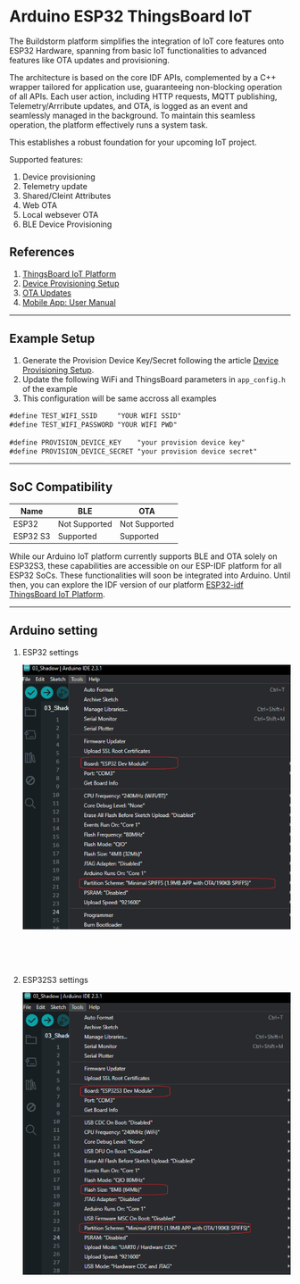 # Arduino ESP32 ThingsBoard IoT
The Buildstorm platform simplifies the integration of IoT core features onto ESP32 Hardware, spanning from basic IoT functionalities to advanced features like OTA updates and provisioning.

The architecture is based on the core IDF APIs, complemented by a C++ wrapper tailored for application use, guaranteeing non-blocking operation of all APIs. Each user action, including HTTP requests, MQTT publishing, Telemetry/Arrribute updates, and OTA, is logged as an event and seamlessly managed in the background. To maintain this seamless operation, the platform effectively runs a system task.

This establishes a robust foundation for your upcoming IoT project.

Supported features:

1. Device provisioning
2. Telemetry update
3. Shared/Cleint Attributes
4. Web OTA
5. Local websever OTA
6. BLE Device Provisioning

## References

1. [ThingsBoard IoT Platform](https://buildstorm.com/solutions/esp32-thingsboard-iot-platform/)
1. [Device Provisioning Setup](https://buildstorm.com/blog/thingsboard-iot-device-provisioning-setup/)
2. [OTA Updates](https://buildstorm.com/blog/thingsboard-ota-updates/)
3. [Mobile App: User Manual](https://buildstorm.com/blog/thingsboard-mobile-app-user-manual/)


---
## Example Setup
1. Generate the Provision Device Key/Secret following the article [Device Provisioning Setup](https://buildstorm.com/blog/thingsboard-iot-device-provisioning-setup/).
2. Update the following WiFi and ThingsBoard parameters in `app_config.h` of the example
3. This configuration will be same accross all examples

```
#define TEST_WIFI_SSID     "YOUR WIFI SSID"
#define TEST_WIFI_PASSWORD "YOUR WIFI PWD"

#define PROVISION_DEVICE_KEY    "your provision device key"
#define PROVISION_DEVICE_SECRET "your provision device secret"
```

---
## SoC Compatibility

| Name            | BLE           | OTA           |
|-----------------|---------------|---------------|
| ESP32           | Not Supported | Not Supported |
| ESP32 S3        | Supported     | Supported     |

While our Arduino IoT platform currently supports BLE and OTA solely on ESP32S3, these capabilities are accessible on our ESP-IDF platform for all ESP32 SoCs. These functionalities will soon be integrated into Arduino. Until then, you can explore the IDF version of our platform [ESP32-idf ThingsBoard IoT Platform](https://github.com/BuildStormTechnologies/esp32-thingsboard-iot).

---
## Arduino setting
1. ESP32 settings

    ![esp32 arduino settings](<images/esp32 arduino settings.png>)
<br />
<br />
<br />

2. ESP32S3 settings

   ![esp32s3 arduino settings](<images/esp32s3 arduino settings.png>)


